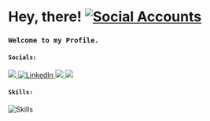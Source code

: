 # Hey, there! <a href="github.com/amitxparmar"><img src="https://skillicons.dev/icons?i=github&perline=1" alt="Social Accounts" /></a>

### `Welcome to my Profile.`

#### `Socials:`
<a href="https://www.instagram.com/amitxxparmar">
  <img src="https://skillicons.dev/icons?i=instagram&perline=1 alt="Instagram" />
</a>
<a href="https://www.linkedin.com/in/amit-parmar-665002221/">
  <img src="https://skillicons.dev/icons?i=linkedin&perline=16" alt="LinkedIn" />
</a>                                                                                  
<a href="https://stackoverflow.com/users/20359990/amit">
  <img src="https://skillicons.dev/icons?i=stackoverflow&theme=light&perline=1 alt="Social Accounts" />
</a>
<a href="">
  <img src="https://skillicons.dev/icons?i=gmail&perline=1 alt="Social Accounts" />
</a>
                                                                                     
#### `Skills:`

<p align="left"><img src="https://skillicons.dev/icons?i=js,mongodb,react,firebase,nodejs,graphql,css,materialui,netlify,nextjs,linux,git,github&perline=16&theme=light" alt="Skills" /> 
